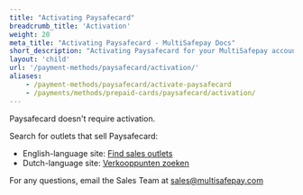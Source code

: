 ```yaml
---
title: "Activating Paysafecard"
breadcrumb_title: 'Activation'
weight: 20
meta_title: "Activating Paysafecard - MultiSafepay Docs"
short_description: "Activating Paysafecard for your MultiSafepay account"
layout: 'child'
url: '/payment-methods/paysafecard/activation/'
aliases: 
    - /payment-methods/paysafecard/activate-paysafecard
    - /payments/methods/prepaid-cards/paysafecard/activation/
---
```


Paysafecard doesn't require activation.

Search for outlets that sell Paysafecard:

- English-language site: [Find sales outlets](https://www.paysafecard.com/en/find-sales-outlet-1/)
- Dutch-language site: [Verkooppunten zoeken](https://www.paysafecard.com/nl/verkooppunt-vinden-1/)

For any questions, email the Sales Team at <sales@multisafepay.com>
